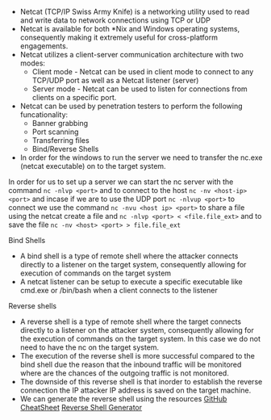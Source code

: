 - Netcat (TCP/IP Swiss Army Knife) is a networking utility used to read and write data to network connections using TCP or UDP
- Netcat is available for both \*Nix and Windows operating systems, consequently making it extremely useful for cross-platform engagements.
- Netcat utilizes a client-server communication architecture with two modes:
	- Client mode - Netcat can be used in client mode to connect to any TCP/UDP port as well as a Netcat listener (server)
	- Server mode - Netcat can be used to listen for connections from clients on a specific port.
- Netcat can be used by penetration testers to perform the following funcationality:
	- Banner grabbing
	- Port scanning
	- Transferring files
	- Bind/Reverse Shells
- In order for the windows to run the server we need to transfer the nc.exe (netcat executable) on to the target system.

In order for us to set up a server we can start the nc server with the command `nc -nlvp <port>` and to connect to the host `nc -nv <host-ip> <port>`
and incase if we are to use the UDP port `nc -nlvup <port>` to connect we use the command `nc -nvu <host ip> <port>`
to share a file using the netcat create a file and `nc -nlvp <port> < <file.file_ext>` and to save the file `nc -nv <host> <port> > file.file_ext`

Bind Shells

- A bind shell is a type of remote shell where the attacker connects directly to a listener on the target system, consequently allowing for execution of commands on the target system
- A netcat listener can be setup to execute a specific executable like cmd.exe or /bin/bash when a client connects to the listener

Reverse shells

- A reverse shell is a type of remote shell where the target connects directly to a listener on the attacker system, consequently allowing for the execution of commands on the target system. In this case we do not need to have the nc on the target system.
- The execution of the reverse shell is more successful compared to the bind shell due the reason that the inbound traffic will be monitored where are the chances of the outgoing traffic is not monitored.
- The downside of this reverse shell is that inorder to establish the reverse connection the IP attacker IP address is saved on the target machine.
- We can generate the reverse shell using the resources [GitHub CheatSheet](https://github.com/swisskyrepo/PayloadsAllTheThings/blob/master/Methodology%20and%20Resources/Reverse%20Shell%20Cheatsheet.md) [Reverse Shell Generator](https://www.revshells.com/)
